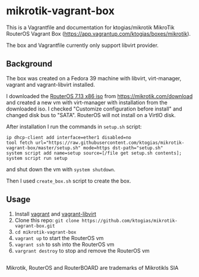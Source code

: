 # mikrotik-vagrant-box

This is a Vagrantfile and documentation for ktogias/mikrotik MikroTik RouterOS Vagrant Box (https://app.vagrantup.com/ktogias/boxes/mikrotik).

The box and Vagrantfile currently only support libvirt provider.

## Background

The box was created on a Fedora 39 machine with libvirt, virt-manager, vagrant and vagrant-libvirt installed.

I downloaded the [RouterOS 7.13 x86 iso](https://download.mikrotik.com/routeros/7.13/mikrotik-7.13.iso) from https://mikrotik.com/download and created a new vm with virt-manager with installation from the downloaded iso. I checked "Customize configuration before install" and changed disk bus to "SATA". RouterOS will not install on a VirtIO disk.

After installation I run the commands in `setup.sh` script: 
```
ip dhcp-client add interface=ether1 disabled=no
tool fetch url="https://raw.githubusercontent.com/ktogias/mikrotik-vagrant-box/master/setup.sh" mode=https dst-path="setup.sh"
system script add name=setup source=[/file get setup.sh contents];
system script run setup
```
and shut down the vm with `system shutdown`.

Then I used `create_box.sh` script to create the box.

## Usage

1. Install [vagrant](https://developer.hashicorp.com/vagrant/docs/installation) and [vagrant-libvirt](https://vagrant-libvirt.github.io/vagrant-libvirt/installation.html)
2. Clone this repo: `git clone https://github.com/ktogias/mikrotik-vagrant-box.git`
3. `cd mikrotik-vagrant-box`
4. `vagrant up` to start the RouterOS vm
5. `vagrant ssh` to ssh into the RouterOS vm
6. `vargrant destroy` to stop and remove the RouterOS vm

##
Mikrotik, RouterOS and RouterBOARD are trademarks of Mikrotikls SIA